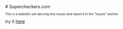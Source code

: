 <!DOCTYPE html>
<html>
  <body>
    # Supercheckers.com
    <p style="font-size:10px;">This is a website i am devving
    Any issues and report it in the "issues" section</p>
    try it <a href="https://rawcdn.githack.com/Yoyo398/Supercheckers.com/3663eed0ba4d11b8037c7ad9e4e78ed2f50323cb/Supercheckers.com%20-%20Copy/Home/Checkers/Supercheckers%20base.html">here</a>
      </p>
   </body>
</html>
